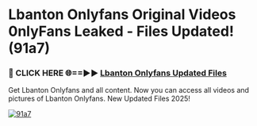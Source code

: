 # Lbanton Onlyfans Original Videos 0nlyFans Leaked - Files Updated! (91a7)

<h3>🔴 CLICK HERE 🌐==►► <a href="https://tinyurl.com/2m67pmp6" rel="nofollow">Lbanton Onlyfans Updated Files</a></h3>

Get Lbanton Onlyfans and all content. Now you can access all videos and pictures of Lbanton Onlyfans. New Updated Files 2025!

[![91a7](https://i.imgur.com/H4QAA4z.gif)](https://tinyurl.com/2m67pmp6)